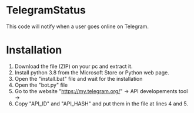 # TelegramStatus
This code will notify when a user goes online on Telegram.

# Installation
1. Download the file (ZIP) on your pc and extract it.
2. Install python 3.8 from the Microsoft Store or Python web page.
3. Open the "install.bat" file and wait for the installation
4. Open the "bot.py" file
5. Go to the website "https://my.telegram.org/" -> API developements tool ->
6. Copy "API_ID" and "API_HASH" and put them in the file at lines 4 and 5.
